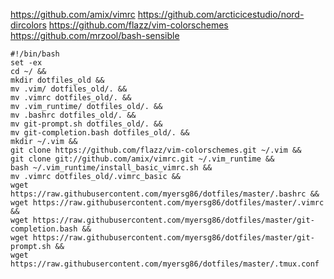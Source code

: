 https://github.com/amix/vimrc
https://github.com/arcticicestudio/nord-dircolors
https://github.com/flazz/vim-colorschemes
https://github.com/mrzool/bash-sensible

```
#!/bin/bash
set -ex
cd ~/ &&
mkdir dotfiles_old &&
mv .vim/ dotfiles_old/. &&
mv .vimrc dotfiles_old/. &&
mv .vim_runtime/ dotfiles_old/. &&
mv .bashrc dotfiles_old/. &&
mv git-prompt.sh dotfiles_old/. &&
mv git-completion.bash dotfiles_old/. &&
mkdir ~/.vim &&
git clone https://github.com/flazz/vim-colorschemes.git ~/.vim &&
git clone git://github.com/amix/vimrc.git ~/.vim_runtime &&
bash ~/.vim_runtime/install_basic_vimrc.sh &&
mv .vimrc dotfiles_old/.vimrc_basic &&
wget https://raw.githubusercontent.com/myersg86/dotfiles/master/.bashrc &&
wget https://raw.githubusercontent.com/myersg86/dotfiles/master/.vimrc &&
wget https://raw.githubusercontent.com/myersg86/dotfiles/master/git-completion.bash &&
wget https://raw.githubusercontent.com/myersg86/dotfiles/master/git-prompt.sh &&
wget https://raw.githubusercontent.com/myersg86/dotfiles/master/.tmux.conf
```
